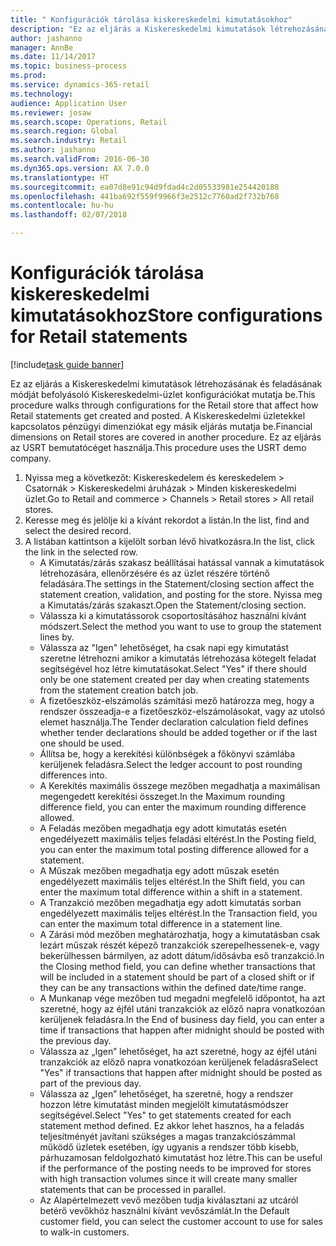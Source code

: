 ```yaml
--- 
title: " Konfigurációk tárolása kiskereskedelmi kimutatásokhoz"
description: "Ez az eljárás a Kiskereskedelmi kimutatások létrehozásának és feladásának módját befolyásoló Kiskereskedelmi-üzlet konfigurációkat mutatja be."
author: jashanno
manager: AnnBe
ms.date: 11/14/2017
ms.topic: business-process
ms.prod: 
ms.service: dynamics-365-retail
ms.technology: 
audience: Application User
ms.reviewer: josaw
ms.search.scope: Operations, Retail
ms.search.region: Global
ms.search.industry: Retail
ms.author: jashanno
ms.search.validFrom: 2016-06-30
ms.dyn365.ops.version: AX 7.0.0
ms.translationtype: HT
ms.sourcegitcommit: ea07d8e91c94d9fdad4c2d05533981e254420188
ms.openlocfilehash: 441ba692f559f9966f3e2512c7760ad2f732b768
ms.contentlocale: hu-hu
ms.lasthandoff: 02/07/2018

---
```

# <a name="store-configurations-for-retail-statements"></a><span data-ttu-id="0b3da-103"> Konfigurációk tárolása kiskereskedelmi kimutatásokhoz</span><span class="sxs-lookup"><span data-stu-id="0b3da-103">Store configurations for Retail statements</span></span>

[!include[task guide banner](../includes/task-guide-banner.md)]

<span data-ttu-id="0b3da-104">Ez az eljárás a Kiskereskedelmi kimutatások létrehozásának és feladásának módját befolyásoló Kiskereskedelmi-üzlet konfigurációkat mutatja be.</span><span class="sxs-lookup"><span data-stu-id="0b3da-104">This procedure walks through configurations for the Retail store that affect how Retail statements get created and posted.</span></span> <span data-ttu-id="0b3da-105">A Kiskereskedelmi üzletekkel kapcsolatos pénzügyi dimenziókat egy másik eljárás mutatja be.</span><span class="sxs-lookup"><span data-stu-id="0b3da-105">Financial dimensions on Retail stores are covered in another procedure.</span></span> <span data-ttu-id="0b3da-106">Ez az eljárás az USRT bemutatócéget használja.</span><span class="sxs-lookup"><span data-stu-id="0b3da-106">This procedure uses the USRT demo company.</span></span>

1. <span data-ttu-id="0b3da-107">Nyissa meg a következőt: Kiskereskedelem és kereskedelem > Csatornák > Kiskereskedelmi áruházak > Minden kiskereskedelmi üzlet.</span><span class="sxs-lookup"><span data-stu-id="0b3da-107">Go to Retail and commerce > Channels > Retail stores > All retail stores.</span></span>
2. <span data-ttu-id="0b3da-108">Keresse meg és jelölje ki a kívánt rekordot a listán.</span><span class="sxs-lookup"><span data-stu-id="0b3da-108">In the list, find and select the desired record.</span></span>
3. <span data-ttu-id="0b3da-109">A listában kattintson a kijelölt sorban lévő hivatkozásra.</span><span class="sxs-lookup"><span data-stu-id="0b3da-109">In the list, click the link in the selected row.</span></span>
    * <span data-ttu-id="0b3da-110">A Kimutatás/zárás szakasz beállításai hatással vannak a kimutatások létrehozására, ellenőrzésére és az üzlet részére történő feladására.</span><span class="sxs-lookup"><span data-stu-id="0b3da-110">The settings in the Statement/closing section affect the statement creation, validation, and posting for the store.</span></span>  <span data-ttu-id="0b3da-111">Nyissa meg a Kimutatás/zárás szakaszt.</span><span class="sxs-lookup"><span data-stu-id="0b3da-111">Open the Statement/closing section.</span></span>  
    * <span data-ttu-id="0b3da-112">Válassza ki a kimutatássorok csoportosításához használni kívánt módszert.</span><span class="sxs-lookup"><span data-stu-id="0b3da-112">Select the method you want to use to group the statement lines by.</span></span>  
    * <span data-ttu-id="0b3da-113">Válassza az "Igen" lehetőséget, ha csak napi egy kimutatást szeretne létrehozni amikor a kimutatás létrehozása kötegelt feladat segítségével hoz létre kimutatásokat.</span><span class="sxs-lookup"><span data-stu-id="0b3da-113">Select "Yes" if there should only be one statement created per day when creating statements from the statement creation batch job.</span></span>  
    * <span data-ttu-id="0b3da-114">A fizetőeszköz-elszámolás számítási mező határozza meg, hogy a rendszer összeadja-e a fizetőeszköz-elszámolásokat, vagy az utolsó elemet használja.</span><span class="sxs-lookup"><span data-stu-id="0b3da-114">The Tender declaration calculation field defines whether tender declarations should be added together or if the last one should be used.</span></span>  
    * <span data-ttu-id="0b3da-115">Állítsa be, hogy a kerekítési különbségek a főkönyvi számlába kerüljenek feladásra.</span><span class="sxs-lookup"><span data-stu-id="0b3da-115">Select the ledger account to post rounding differences into.</span></span>  
    * <span data-ttu-id="0b3da-116">A Kerekítés maximális összege mezőben megadhatja a maximálisan megengedett kerekítési összeget.</span><span class="sxs-lookup"><span data-stu-id="0b3da-116">In the Maximum rounding difference field, you can enter the maximum rounding difference allowed.</span></span>  
    * <span data-ttu-id="0b3da-117">A Feladás mezőben megadhatja egy adott kimutatás esetén engedélyezett maximális teljes feladási eltérést.</span><span class="sxs-lookup"><span data-stu-id="0b3da-117">In the Posting field, you can enter the maximum total posting difference allowed for a statement.</span></span>  
    * <span data-ttu-id="0b3da-118">A Műszak mezőben megadhatja egy adott műszak esetén engedélyezett maximális teljes eltérést.</span><span class="sxs-lookup"><span data-stu-id="0b3da-118">In the Shift field, you can enter the maximum total difference within a shift in a statement.</span></span>  
    * <span data-ttu-id="0b3da-119">A Tranzakció mezőben megadhatja egy adott kimutatás sorban engedélyezett maximális teljes eltérést.</span><span class="sxs-lookup"><span data-stu-id="0b3da-119">In the Transaction field, you can enter the maximum total difference in a statement line.</span></span>  
    * <span data-ttu-id="0b3da-120">A Zárási mód mezőben meghatározhatja, hogy a kimutatásban csak lezárt műszak részét képező tranzakciók szerepelhessenek-e, vagy bekerülhessen bármilyen, az adott dátum/idősávba eső tranzakció.</span><span class="sxs-lookup"><span data-stu-id="0b3da-120">In the Closing method field, you can define whether transactions that will be included in a statement should be part of a closed shift or if they can be any transactions within the defined date/time range.</span></span>  
    * <span data-ttu-id="0b3da-121">A Munkanap vége mezőben tud megadni megfelelő időpontot, ha azt szeretné, hogy az éjfél utáni tranzakciók az előző napra vonatkozóan kerüljenek feladásra.</span><span class="sxs-lookup"><span data-stu-id="0b3da-121">In the End of business day field, you can enter a time if transactions that happen after midnight should be posted with the previous day.</span></span>  
    * <span data-ttu-id="0b3da-122">Válassza az „Igen” lehetőséget, ha azt szeretné, hogy az éjfél utáni tranzakciók az előző napra vonatkozóan kerüljenek feladásra</span><span class="sxs-lookup"><span data-stu-id="0b3da-122">Select "Yes" if transactions that happen after midnight should be posted as part of the previous day.</span></span>  
    * <span data-ttu-id="0b3da-123">Válassza az „Igen” lehetőséget, ha szeretné, hogy a rendszer hozzon létre kimutatást minden megjelölt kimutatásmódszer segítségével.</span><span class="sxs-lookup"><span data-stu-id="0b3da-123">Select "Yes" to get statements created for each statement method defined.</span></span> <span data-ttu-id="0b3da-124">Ez akkor lehet hasznos, ha a feladás teljesítményét javítani szükséges a magas tranzakciószámmal működő üzletek esetében, így ugyanis a rendszer több kisebb, párhuzamosan feldolgozható kimutatást hoz létre.</span><span class="sxs-lookup"><span data-stu-id="0b3da-124">This can be useful if the performance of the posting needs to be improved for stores with high transaction volumes since it will create many smaller statements that can be processed in parallel.</span></span>  
    * <span data-ttu-id="0b3da-125">Az Alapértelmezett vevő mezőben tudja kiválasztani az utcáról betérő vevőkhöz használni kívánt vevőszámlát.</span><span class="sxs-lookup"><span data-stu-id="0b3da-125">In the Default customer field, you can select the customer account to use for sales to walk-in customers.</span></span>  


